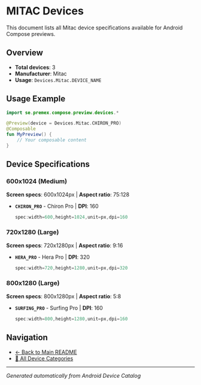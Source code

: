 # MITAC Devices

This document lists all Mitac device specifications available for Android Compose previews.

## Overview

- **Total devices**: 3
- **Manufacturer**: Mitac
- **Usage**: `Devices.Mitac.DEVICE_NAME`

## Usage Example

```kotlin
import se.premex.compose.preview.devices.*

@Preview(device = Devices.Mitac.CHIRON_PRO)
@Composable
fun MyPreview() {
    // Your composable content
}
```

## Device Specifications

### 600x1024 (Medium)

**Screen specs**: 600x1024px | **Aspect ratio**: 75:128

- **`CHIRON_PRO`** - Chiron Pro | **DPI**: 160
  ```kotlin
  spec:width=600,height=1024,unit=px,dpi=160
  ```

### 720x1280 (Large)

**Screen specs**: 720x1280px | **Aspect ratio**: 9:16

- **`HERA_PRO`** - Hera Pro | **DPI**: 320
  ```kotlin
  spec:width=720,height=1280,unit=px,dpi=320
  ```

### 800x1280 (Large)

**Screen specs**: 800x1280px | **Aspect ratio**: 5:8

- **`SURFING_PRO`** - Surfing Pro | **DPI**: 160
  ```kotlin
  spec:width=800,height=1280,unit=px,dpi=160
  ```

## Navigation

- [← Back to Main README](../../README.md)
- [📱 All Device Categories](../README.md)

---
*Generated automatically from Android Device Catalog*
